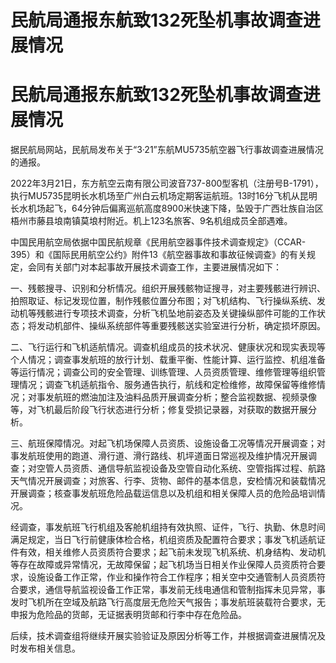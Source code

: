 # 民航局通报东航致132死坠机事故调查进展情况

# 民航局通报东航致132死坠机事故调查进展情况

据民航局网站，民航局发布关于“3·21”东航MU5735航空器飞行事故调查进展情况的通报。

2022年3月21日，东方航空云南有限公司波音737-800型客机（注册号B-1791），执行MU5735昆明长水机场至广州白云机场定期客运航班。13时16分飞机从昆明长水机场起飞，64分钟后偏离巡航高度8900米快速下降，坠毁于广西壮族自治区梧州市藤县埌南镇莫埌村附近。机上123名旅客、9名机组成员全部遇难。

中国民用航空局依据中国民航规章《民用航空器事件技术调查规定》（CCAR-395）和《国际民用航空公约》附件13《航空器事故和事故征候调查》的有关规定，会同有关部门对本起事故开展技术调查工作，主要进展情况如下：

一、残骸搜寻、识别和分析情况。组织开展残骸物证搜寻，对主要残骸进行辨识、拍照取证、标记发现位置，制作残骸位置分布图；对飞机结构、飞行操纵系统、发动机等残骸进行专项技术调查，分析飞机坠地前姿态及关键操纵部件可能的工作状态；将发动机部件、操纵系统部件等重要残骸送实验室进行分析，确定损坏原因。

二、飞行运行和飞机适航情况。调查机组成员的技术状况、健康状况和现实表现等个人情况；调查事发航班的放行计划、载重平衡、性能计算、运行监控、机组准备等运行情况；调查公司的安全管理、训练管理、人员资质管理、维修管理等组织管理情况；调查飞机适航指令、服务通告执行，航线和定检维修，故障保留等维修情况；对事发航班的燃油加注及油料品质开展调查分析；整合监视数据、视频录像等，对飞机最后阶段飞行状态进行分析；修复受损记录器，对获取的数据开展分析。

三、航班保障情况。对起飞机场保障人员资质、设施设备工况等情况开展调查；对事发航班使用的跑道、滑行道、滑行路线、机坪道面日常巡视及维护情况开展调查；对空管人员资质、通信导航监视设备及空管自动化系统、空管指挥过程、航路天气情况开展调查；对旅客、行李、货物、邮件的基本信息，安检情况和装载情况开展调查；核查事发航班危险品载运信息以及机组和相关保障人员的危险品培训情况。

经调查，事发航班飞行机组及客舱机组持有效执照、证件，飞行、执勤、休息时间满足规定，当日飞行前健康体检合格，机组资质及配置符合要求；事发飞机适航证件有效，相关维修人员资质符合要求；起飞前未发现飞机系统、机身结构、发动机等存在故障或异常情况，无故障保留；起飞机场当日相关作业保障人员资质符合要求，设施设备工作正常，作业和操作符合工作程序；相关空中交通管制人员资质符合要求，通信导航监视设备工作正常，事发前无线电通信和管制指挥未见异常，事发时飞机所在空域及航路飞行高度层无危险天气报告；事发航班装载符合要求，无申报为危险品的货邮，无证据表明货邮和行李中存在危险品。

后续，技术调查组将继续开展实验验证及原因分析等工作，并根据调查进展情况及时发布相关信息。

